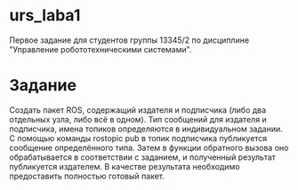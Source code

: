 # urs_laba1
Первое задание для студентов группы 13345/2 по дисциплине "Управление робототехническими системами".

# Задание
Создать пакет ROS, содержащий издателя и подписчика (либо два отдельных узла, либо всё в одном).
Тип сообщений для издателя и подписчика, имена топиков определяются в индивидуальном задании.
С помощью команды rostopic pub в топик подписчика публикуется сообщение определённого типа. Затем в функции обратного вызова оно обрабатывается в соответствии с заданием, и полученный результат публикуется издателем. 
В качестве результата необходимо предоставить полностью готовый пакет.
